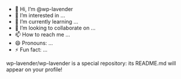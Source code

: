 - 👋 Hi, I’m @wp-lavender
- 👀 I’m interested in ...
- 🌱 I’m currently learning ...
- 💞️ I’m looking to collaborate on ...
- 📫 How to reach me ...
- 😄 Pronouns: ...
- ⚡ Fun fact: ...

<!---
wp-lavender/wp-lavender is a ✨ special ✨ repository because its `README.md` (this file) appears on your GitHub profile.
You can click the Preview link to take a look at your changes.
--->
wp-lavender/wp-lavender is a special repository: its README.md will appear on your profile!
